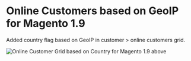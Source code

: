 # Online Customers based on GeoIP for Magento 1.9
Added country flag based on GeoIP in customer > online customers grid.

![Online Customer Grid based on Country for Magento 1.9 above](https://i.ibb.co/61NSdX2/2022-09-01-18-38-28.png)
